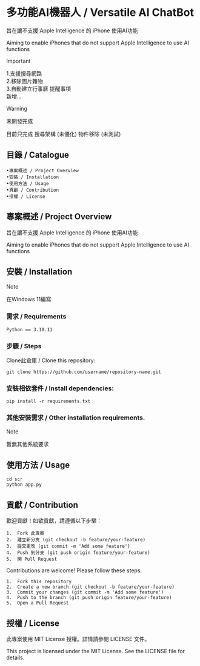# 多功能AI機器人 / Versatile AI ChatBot

旨在讓不支援 Apple Intelligence 的 iPhone 使用AI功能

Aiming to enable iPhones that do not support Apple Intelligence to use AI functions

> [!IMPORTANT]  
> 1.支援搜尋網路  
> 2.移除圖片雜物  
> 3.自動建立行事曆 提醒事項  
> 新增…

> [!WARNING]
> 未開發完成
> 
> 目前只完成
> 	搜尋架構 (未優化)
> 	物件移除 (未測試)

## 目錄 / Catalogue
	•專案概述 / Project Overview
	•安裝 / Installation
	•使用方法 / Usage
	•貢獻 / Contribution
	•授權 / License

## 專案概述 / Project Overview

旨在讓不支援 Apple Intelligence 的 iPhone 使用AI功能

Aiming to enable iPhones that do not support Apple Intelligence to use AI functions

## 安裝 / Installation

> [!NOTE]
> 在Windows 11編寫

### 需求 / Requirements

	Python == 3.10.11

### 步驟 / Steps

Clone此倉庫 / Clone this repository:

	git clone https://github.com/username/repository-name.git
 
### 安裝相依套件 / Install dependencies:

	pip install -r requirements.txt

### 其他安裝需求 / Other installation requirements.

> [!NOTE]
> 暫無其他系統要求

## 使用方法 / Usage

	cd scr
 	python app.py

## 貢獻 / Contribution

歡迎貢獻！如欲貢獻，請遵循以下步驟：

	1.	Fork 此專案
	2.	建立新分支 (git checkout -b feature/your-feature)
	3.	提交更改 (git commit -m 'Add some feature')
	4.	Push 到分支 (git push origin feature/your-feature)
	5.	開 Pull Request

Contributions are welcome! Please follow these steps:

	1.	Fork this repository
	2.	Create a new branch (git checkout -b feature/your-feature)
	3.	Commit your changes (git commit -m 'Add some feature')
	4.	Push to the branch (git push origin feature/your-feature)
	5.	Open a Pull Request

## 授權 / License

此專案使用 MIT License 授權。詳情請參閱 LICENSE 文件。

This project is licensed under the MIT License. See the LICENSE file for details.

